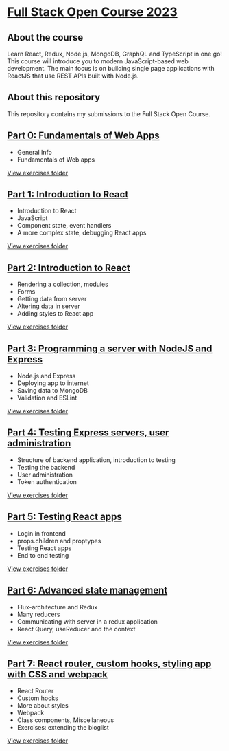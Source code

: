 # [Full Stack Open Course 2023]((https://fullstackopen.com/en/))

## About the course 

Learn React, Redux, Node.js, MongoDB, GraphQL and TypeScript in one go! This course will introduce you to modern JavaScript-based web development. The main focus is on building single page applications with ReactJS that use REST APIs built with Node.js.

## About this repository 
This repository contains my submissions to the Full Stack Open Course. 

## [Part 0: Fundamentals of Web Apps](https://fullstackopen.com/en/part0)
- General Info
- Fundamentals of Web apps 

[View exercises folder](/part0/)

## [Part 1: Introduction to React](https://fullstackopen.com/en/part1)
- Introduction to React
- JavaScript
- Component state, event handlers
- A more complex state, debugging React apps

[View exercises folder](/part1/)

## [Part 2: Introduction to React](https://fullstackopen.com/en/part2)
- Rendering a collection, modules
- Forms
- Getting data from server
- Altering data in server
- Adding styles to React app

[View exercises folder](/part2/)

## [Part 3: Programming a server with NodeJS and Express](https://fullstackopen.com/en/part3)
- Node.js and Express
- Deploying app to internet
- Saving data to MongoDB
- Validation and ESLint

[View exercises folder](/part3/)

## [Part 4: Testing Express servers, user administration](https://fullstackopen.com/en/part4)
- Structure of backend application, introduction to testing
- Testing the backend
- User administration
- Token authentication

[View exercises folder](/part4/)

## [Part 5: Testing React apps](https://fullstackopen.com/en/part5)
- Login in frontend
- props.children and proptypes
- Testing React apps
- End to end testing

[View exercises folder](/part5/)

## [Part 6: Advanced state management](https://fullstackopen.com/en/part6)
- Flux-architecture and Redux
- Many reducers
- Communicating with server in a redux application
- React Query, useReducer and the context

[View exercises folder](/part6/)

## [Part 7: React router, custom hooks, styling app with CSS and webpack](https://fullstackopen.com/en/part7)
- React Router
- Custom hooks
- More about styles
- Webpack
- Class components, Miscellaneous
- Exercises: extending the bloglist

[View exercises folder](/part7/)